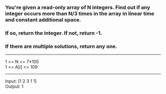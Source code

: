 ### You're given a read-only array of N integers. Find out if any integer occurs more than N/3 times in the array in linear time and constant additional space.

### If so, return the integer. If not, return -1.

### If there are multiple solutions, return any one.

<hr>
1 <= N <= 7*105<br>
1 <= A[i] <= 109
<hr>
Input: [1 2 3 1 1]<br>
Output: 1
